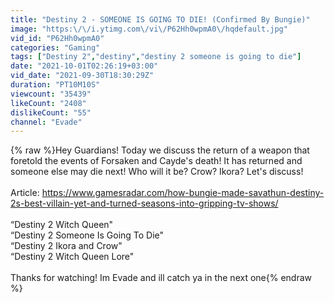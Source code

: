 ```yaml
---
title: "Destiny 2 - SOMEONE IS GOING TO DIE! (Confirmed By Bungie)"
image: "https:\/\/i.ytimg.com\/vi\/P62Hh0wpmA0\/hqdefault.jpg"
vid_id: "P62Hh0wpmA0"
categories: "Gaming"
tags: ["Destiny 2","destiny","destiny 2 someone is going to die"]
date: "2021-10-01T02:26:19+03:00"
vid_date: "2021-09-30T18:30:29Z"
duration: "PT10M10S"
viewcount: "35439"
likeCount: "2408"
dislikeCount: "55"
channel: "Evade"
---
```

{% raw %}Hey Guardians! Today we discuss the return of a weapon that foretold the events of Forsaken and Cayde's death! It has returned and someone else may die next! Who will it be? Crow? Ikora? Let's discuss!<br /><br />Article: <a rel="nofollow" target="blank" href="https://www.gamesradar.com/how-bungie-made-savathun-destiny-2s-best-villain-yet-and-turned-seasons-into-gripping-tv-shows/">https://www.gamesradar.com/how-bungie-made-savathun-destiny-2s-best-villain-yet-and-turned-seasons-into-gripping-tv-shows/</a><br /><br />“Destiny 2 Witch Queen&quot;<br />“Destiny 2 Someone Is Going To Die&quot;<br />“Destiny 2 Ikora and Crow&quot;<br />“Destiny 2 Witch Queen Lore&quot;<br /><br />Thanks for watching! Im Evade and ill catch ya in the next one{% endraw %}
